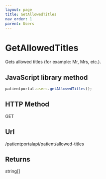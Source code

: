 ```yaml
---
layout: page
title: GetAllowedTitles
nav_order: 1
parent: Users
---
```


# GetAllowedTitles

Gets allowed titles (for example: Mr, Mrs, etc.).

## JavaScript library method

```javascript
patientportal.users.getAllowedTitles();
```

## HTTP Method

GET

## ****Url****

/patientportalapi/patient/allowed-titles

## Returns

string\[\]
